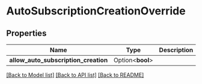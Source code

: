 # AutoSubscriptionCreationOverride

## Properties

Name | Type | Description | Notes
------------ | ------------- | ------------- | -------------
**allow_auto_subscription_creation** | Option<**bool**> |  | [optional]

[[Back to Model list]](../README.md#documentation-for-models) [[Back to API list]](../README.md#documentation-for-api-endpoints) [[Back to README]](../README.md)


